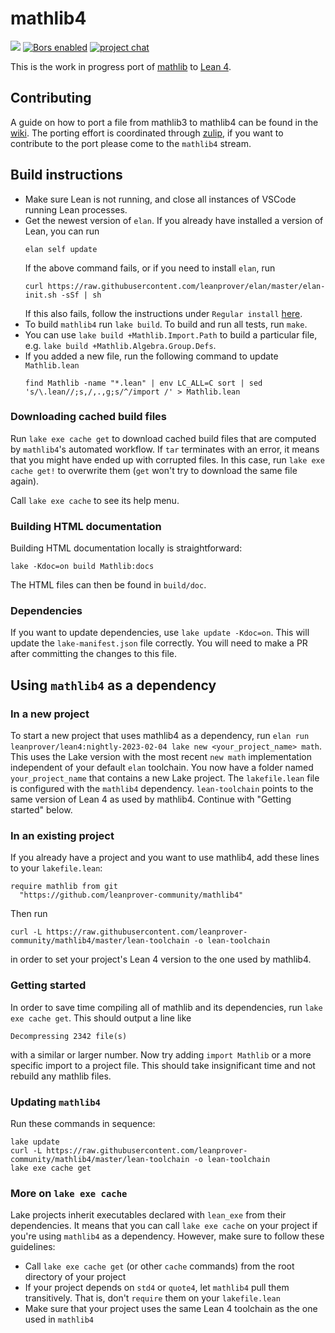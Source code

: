 # mathlib4

![](https://github.com/leanprover-community/mathlib4/workflows/continuous%20integration/badge.svg?branch=master)
[![Bors enabled](https://bors.tech/images/badge_small.svg)](https://app.bors.tech/repositories/37904)
[![project chat](https://img.shields.io/badge/zulip-join_chat-brightgreen.svg)](https://leanprover.zulipchat.com)

This is the work in progress port of [mathlib](https://github.com/leanprover-community/mathlib) to [Lean 4](https://leanprover.github.io/).

## Contributing
A guide on how to port a file from mathlib3 to mathlib4 can be found in the [wiki](https://github.com/leanprover-community/mathlib4/wiki/Porting-wiki).
The porting effort is coordinated through [zulip](https://leanprover.zulipchat.com/),
if you want to contribute to the port please come to the `mathlib4` stream.

## Build instructions

* Make sure Lean is not running, and close all instances of VSCode running Lean processes.
* Get the newest version of `elan`. If you already have installed a version of Lean, you can run
  ```
  elan self update
  ```
  If the above command fails, or if you need to install `elan`, run
  ```
  curl https://raw.githubusercontent.com/leanprover/elan/master/elan-init.sh -sSf | sh
  ```
  If this also fails, follow the instructions under `Regular install` [here](https://leanprover-community.github.io/get_started.html).
* To build `mathlib4` run `lake build`. To build and run all tests, run `make`.
* You can use `lake build +Mathlib.Import.Path` to build a particular file, e.g. `lake build +Mathlib.Algebra.Group.Defs`.
* If you added a new file, run the following command to update `Mathlib.lean`
  ```
  find Mathlib -name "*.lean" | env LC_ALL=C sort | sed 's/\.lean//;s,/,.,g;s/^/import /' > Mathlib.lean
  ```

### Downloading cached build files

Run `lake exe cache get` to download cached build files that are computed by `mathlib4`'s automated workflow.
If `tar` terminates with an error, it means that you might have ended up with corrupted files.
In this case, run `lake exe cache get!` to overwrite them (`get` won't try to download the same file again).

Call `lake exe cache` to see its help menu.

### Building HTML documentation
Building HTML documentation locally is straightforward:
```
lake -Kdoc=on build Mathlib:docs
```
The HTML files can then be found in `build/doc`.

### Dependencies
If you want to update dependencies, use `lake update -Kdoc=on`.
This will update the `lake-manifest.json` file correctly.
You will need to make a PR after committing the changes to this file.

## Using `mathlib4` as a dependency

### In a new project

To start a new project that uses mathlib4 as a dependency, run `elan run leanprover/lean4:nightly-2023-02-04 lake new <your_project_name> math`.
This uses the Lake version with the most recent `new math` implementation independent of your default `elan` toolchain.
You now have a folder named `your_project_name` that contains a new Lake project.
The `lakefile.lean` file is configured with the `mathlib4` dependency.
`lean-toolchain` points to the same version of Lean 4 as used by mathlib4.
Continue with "Getting started" below.

### In an existing project

If you already have a project and you want to use mathlib4, add these lines to your `lakefile.lean`:
```
require mathlib from git
  "https://github.com/leanprover-community/mathlib4"
```
Then run
```
curl -L https://raw.githubusercontent.com/leanprover-community/mathlib4/master/lean-toolchain -o lean-toolchain
```
in order to set your project's Lean 4 version to the one used by mathlib4.

### Getting started

In order to save time compiling all of mathlib and its dependencies, run `lake exe cache get`.
This should output a line like
```
Decompressing 2342 file(s)
```
with a similar or larger number.
Now try adding `import Mathlib` or a more specific import to a project file.
This should take insignificant time and not rebuild any mathlib files.

### Updating `mathlib4`

Run these commands in sequence:
```
lake update
curl -L https://raw.githubusercontent.com/leanprover-community/mathlib4/master/lean-toolchain -o lean-toolchain
lake exe cache get
```

### More on `lake exe cache`

Lake projects inherit executables declared with `lean_exe` from their dependencies.
It means that you can call `lake exe cache` on your project if you're using `mathlib4` as a dependency.
However, make sure to follow these guidelines:
* Call `lake exe cache get` (or other `cache` commands) from the root directory of your project
* If your project depends on `std4` or `quote4`, let `mathlib4` pull them transitively. That is, don't `require` them on your `lakefile.lean`
* Make sure that your project uses the same Lean 4 toolchain as the one used in `mathlib4`
